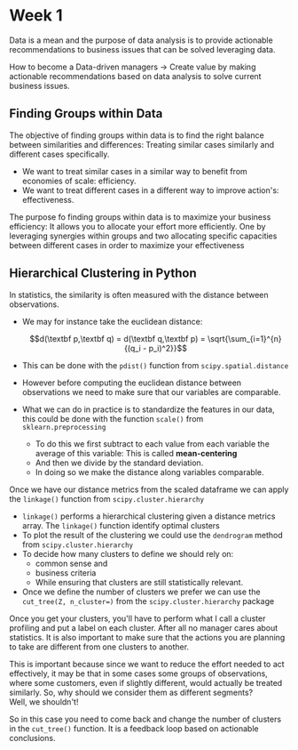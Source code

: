 # Week 1

Data is a mean and the purpose of data analysis is to provide actionable recommendations to business issues that can be solved leveraging data.

How to become a Data-driven managers → Create value by making actionable recommendations based on data analysis to solve current business issues.

## Finding Groups within Data

The objective of finding groups within data is to find the right balance between similarities and differences: Treating similar cases similarly and different cases specifically.

- We want to treat similar cases in a similar way to benefit from economies of scale: efficiency.
- We want to treat different cases in a different way to improve action's: effectiveness.

The purpose fo finding groups within data is to maximize your business efficiency: It allows you to allocate your effort more efficiently. One by leveraging synergies within groups and two allocating specific capacities between different cases in order to maximize your effectiveness

## Hierarchical Clustering in Python


In statistics, the similarity is  often measured with the distance between observations.

- We may for instance take the euclidean distance:

    $$d(\textbf p,\textbf q) = d(\textbf q,\textbf p) = \sqrt{\sum_{i=1}^{n}{(q_i - p_i)^2}}$$

- This can be done with the `pdist()` function from `scipy.spatial.distance`
- However before computing the euclidean distance between observations  we need to make sure that our variables are comparable.
- What we can do in practice is to standardize the features in our data, this could be done with the function `scale()` from `sklearn.preprocessing`
    - To do this we first subtract to each value from each variable the average of this variable: This is called **mean-centering**
    - And then we divide by the standard deviation.
    - In doing so we make the distance along variables comparable.

Once we have our distance metrics from the scaled dataframe we can apply the `linkage()` function from `scipy.cluster.hierarchy`

- `linkage()` performs a hierarchical clustering given a distance metrics array. The `linkage()` function identify optimal clusters
- To plot the result of the clustering we could use the `dendrogram` method from `scipy.cluster.hierarchy`
- To decide how many clusters to define we should rely on:
    - common sense and
    - business criteria
    - While ensuring that clusters are still statistically relevant.
- Once we define the number of clusters we prefer we can use the `cut_tree(Z, n_cluster=)` from the `scipy.cluster.hierarchy` package

Once you get your clusters, you'll have to perform what I call a cluster profiling and put a label on each cluster. After all no manager cares about statistics.
It is also important to make sure that the actions you are planning to take are different from one clusters to another. 

This is important because since we want to reduce the effort needed to act effectively, it may be that in some cases some groups of observations, where some customers, even if slightly different, would actually be treated similarly. So, why should we consider them as different segments?  
Well, we shouldn't!

So in this case you need to come back and change the number of clusters in the `cut_tree()` function. It is a feedback loop based on actionable conclusions.
